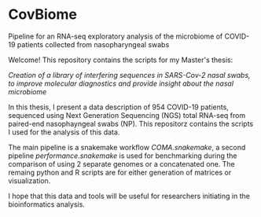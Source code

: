 # CovBiome
Pipeline for an RNA-seq exploratory analysis of the microbiome of COVID-19 patients collected from nasopharyngeal swabs

Welcome! This repository contains the scripts for my Master's thesis:

*Creation of a library of interfering sequences in SARS-Cov-2 nasal swabs, to improve molecular diagnostics and provide insight about the nasal microbiome*

In this thesis, I present a data description of 954 COVID-19 patients,
sequenced using Next Generation Sequencing (NGS) total RNA-seq from paired-end nasophayngeal swabs (NP).
This repositorz contains the scripts I used for the analysis of this data.

The main pipeline is a snakemake workflow *COMA.snakemake*, a second pipeline *performance.snakemake* is used
for benchmarking during the comparison of using 2 separate genomes or a concatenated one. The remaing python
and R scripts are for either generation of matrices or visualization.

I hope that this data and tools will be useful for researchers initiating in the bioinformatics analysis.
